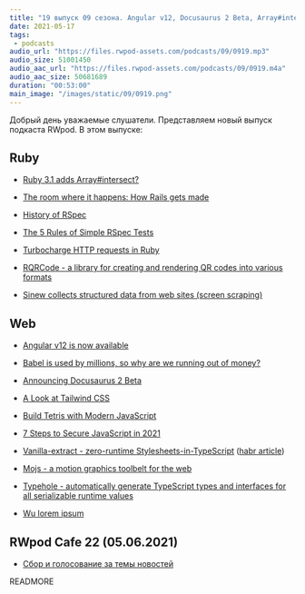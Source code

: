 ```yaml
---
title: "19 выпуск 09 сезона. Angular v12, Docusaurus 2 Beta, Array#intersect?, History of RSpec, Vanilla-extract, Mojs и прочее"
date: 2021-05-17
tags:
 - podcasts
audio_url: "https://files.rwpod-assets.com/podcasts/09/0919.mp3"
audio_size: 51001450
audio_aac_url: "https://files.rwpod-assets.com/podcasts/09/0919.m4a"
audio_aac_size: 50681689
duration: "00:53:00"
main_image: "/images/static/09/0919.png"
---
```


Добрый день уважаемые слушатели. Представляем новый выпуск подкаста RWpod. В этом выпуске:

## Ruby

 - [Ruby 3.1 adds Array#intersect?](https://bigbinary.com/blog/ruby-3-1-adds-array-intersect)
 - [The room where it happens: How Rails gets made](https://schneems.com/2021/05/12/the-room-where-it-happens-how-rails-gets-made/)
 - [History of RSpec](https://www.stevenrbaker.com/tech/history-of-rspec.html)


 - [The 5 Rules of Simple RSpec Tests](https://solnic.codes/2021/05/11/the-5-rules-of-simple-rspec-tests/)
 - [Turbocharge HTTP requests in Ruby](https://www.dmitry-ishkov.com/2021/05/turbocharge-http-requests-in-ruby.html)
 - [RQRCode - a library for creating and rendering QR codes into various formats](https://github.com/whomwah/rqrcode)
 - [Sinew collects structured data from web sites (screen scraping)](https://github.com/gurgeous/sinew)

## Web

 - [Angular v12 is now available](https://blog.angular.io/angular-v12-is-now-available-32ed51fbfd49)
 - [Babel is used by millions, so why are we running out of money?](https://babeljs.io/blog/2021/05/10/funding-update.html)
 - [Announcing Docusaurus 2 Beta](https://docusaurus.io/blog/2021/05/12/announcing-docusaurus-two-beta)
 - [A Look at Tailwind CSS](https://ishadeed.com/article/on-tailwindcss/)
 - [Build Tetris with Modern JavaScript](https://javascript.plainenglish.io/build-tetris-with-modern-javascript-d631de657b9e)


 - [7 Steps to Secure JavaScript in 2021](https://blog.bitsrc.io/8-steps-to-secure-javascript-in-2021-6d54d5415264)
 - [Vanilla-extract - zero-runtime Stylesheets-in-TypeScript](https://vanilla-extract.style/) ([habr article](https://habr.com/ru/post/555984/))
 - [Mojs - a motion graphics toolbelt for the web](https://mojs.github.io/)
 - [Typehole - automatically generate TypeScript types and interfaces for all serializable runtime values](https://github.com/rikukissa/typehole)
 - [Wu lorem ipsum](https://s-kngstn.github.io/wu-loremipsum/)


## RWpod Cafe 22 (05.06.2021)

 - [Сбор и голосование за темы новостей](https://github.com/rwpod/cafe-discussions/discussions/7)


READMORE
